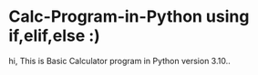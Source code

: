 # Calc-Program-in-Python using if,elif,else :)
hi, This is Basic Calculator program in Python version 3.10..
